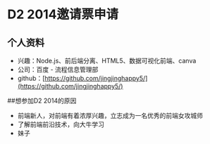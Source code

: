 ﻿# D2 2014邀请票申请
## 个人资料
- 兴趣：Node.js、前后端分离、HTML5、数据可视化前端、canva
- 公司：百度 - 流程信息管理部
- github：[https://github.com/jingjinghappy5/](https://github.com/jingjinghappy5/)

##想参加D2 2014的原因

  - 前端新人，对前端有着浓厚兴趣，立志成为一名优秀的前端女攻城师
  - 了解前端前沿技术，向大牛学习
  - 妹子
